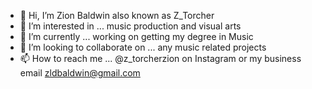 - 👋 Hi, I’m Zion Baldwin also known as Z_Torcher
- 👀 I’m interested in ... music production and visual arts
- 🌱 I’m currently ... working on getting my degree in Music
- 💞️ I’m looking to collaborate on ... any music related projects
- 📫 How to reach me ... @z_torcherzion on Instagram or my business email zldbaldwin@gmail.com

<!---
ZionLDBaldwin/ZionLDBaldwin is a ✨ special ✨ repository because its `README.md` (this file) appears on your GitHub profile.
You can click the Preview link to take a look at your changes.
--->

